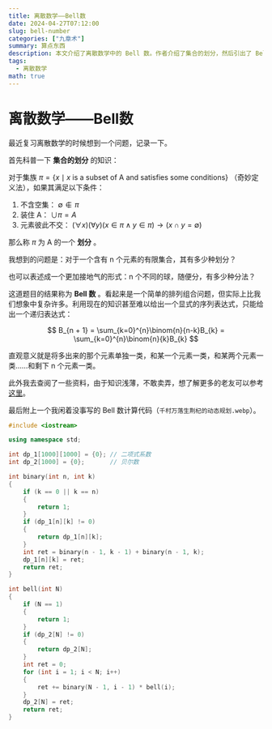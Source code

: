 ```yaml
---
title: 离散数学——Bell数
date: 2024-04-27T07:12:00
slug: bell-number
categories: ["九章术"]
summary: 算点东西
description: 本文介绍了离散数学中的 Bell 数。作者介绍了集合的划分，然后引出了 Bell 数的定义并指出其比想象中复杂，并给出了一个递归表达式。最后作者给出了一份计算 Bell 数的 C++ 代码。
tags:
  - 离散数学
math: true
---
```

# 离散数学——Bell数

最近复习离散数学的时候想到一个问题，记录一下。

首先科普一下 **集合的划分** 的知识：

对于集族 $\pi =\{ x \mid x \ \text{is a subset of A and satisfies some conditions} \}$ （奇妙定义法），如果其满足以下条件：

1. 不含空集： $\emptyset \notin \pi$
2. 装住 A： $\cup \pi = A$
3. 元素彼此不交： $(\forall x)(\forall y)(x \in \pi  \land y \in \pi)\to(x \cap y = \emptyset)$

那么称 $\pi$ 为 A 的一个 **划分** 。

我想到的问题是：对于一个含有 n 个元素的有限集合，其有多少种划分？

也可以表述成一个更加接地气的形式：n 个不同的球，随便分，有多少种分法？

这道题目的结果称为 **Bell 数** 。看起来是一个简单的排列组合问题，但实际上比我们想象中复杂许多。利用现在的知识甚至难以给出一个显式的序列表达式，只能给出一个递归表达式：

$$
B_{n + 1} = \sum_{k=0}^{n}\binom{n}{n-k}B_{k} = \sum_{k=0}^{n}\binom{n}{k}B_{k}
$$

直观意义就是将多出来的那个元素单独一类，和某一个元素一类，和某两个元素一类……和剩下 n 个元素一类。

此外我去查阅了一些资料，由于知识浅薄，不敢卖弄，想了解更多的老友可以参考[这里](https://oi-wiki.org/math/combinatorics/bell/)。

最后附上一个我闲着没事写的 Bell 数计算代码（`千村万落生荆杞的动态规划.webp`）。

```cpp
#include <iostream>

using namespace std;

int dp_1[1000][1000] = {0}; // 二项式系数
int dp_2[1000] = {0};       // 贝尔数

int binary(int n, int k)
{
    if (k == 0 || k == n)
    {
        return 1;
    }
    if (dp_1[n][k] != 0)
    {
        return dp_1[n][k];
    }
    int ret = binary(n - 1, k - 1) + binary(n - 1, k);
    dp_1[n][k] = ret;
    return ret;
}

int bell(int N)
{
    if (N == 1)
    {
        return 1;
    }
    if (dp_2[N] != 0)
    {
        return dp_2[N];
    }
    int ret = 0;
    for (int i = 1; i < N; i++)
    {
        ret += binary(N - 1, i - 1) * bell(i);
    }
    dp_2[N] = ret;
    return ret;
}
```
